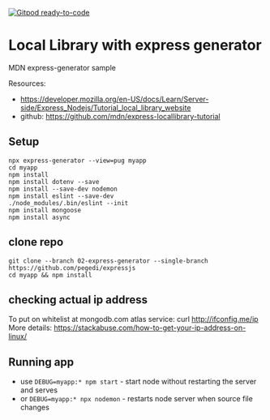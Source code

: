 [![Gitpod ready-to-code](https://img.shields.io/badge/Gitpod-ready--to--code-blue?logo=gitpod)](https://gitpod.io/#https://github.com/pegedi/expressjs/tree/03-local-library)

# Local Library with express generator
MDN express-generator sample

Resources: 
- https://developer.mozilla.org/en-US/docs/Learn/Server-side/Express_Nodejs/Tutorial_local_library_website
- github: https://github.com/mdn/express-locallibrary-tutorial
## Setup
    npx express-generator --view=pug myapp
    cd myapp
    npm install
    npm install dotenv --save
    npm install --save-dev nodemon
    npm install eslint --save-dev
    ./node_modules/.bin/eslint --init
    npm install mongoose
    npm install async

## clone repo
    git clone --branch 02-express-generator --single-branch https://github.com/pegedi/expressjs
    cd myapp && npm install
## checking actual ip address
To put on whitelist at mongodb.com atlas service:
    curl http://ifconfig.me/ip
More details: https://stackabuse.com/how-to-get-your-ip-address-on-linux/


## Running app
  - use `DEBUG=myapp:* npm start` - start node without restarting the server and serves  
  - or `DEBUG=myapp:* npx nodemon` - restarts node server when source file changes
